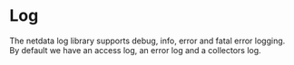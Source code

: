 <!--
title: "Log"
custom_edit_url: https://github.com/netdata/netdata/edit/master/libnetdata/log/README.md
sidebar_label: "Log"
learn_status: "Published"
learn_topic_type: "Tasks"
learn_rel_path: "Developers/libnetdata libraries"
-->

# Log

The netdata log library supports debug, info, error and fatal error logging. 
By default we have an access log, an error log and a collectors log. 


